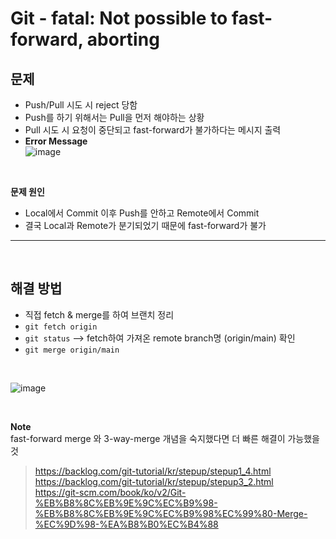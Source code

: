 # **Git** - fatal: Not possible to fast-forward, aborting

## **문제**

- Push/Pull 시도 시 reject 당함
- Push를 하기 위해서는 Pull을 먼저 해야하는 상황
- Pull 시도 시 요청이 중단되고 fast-forward가 불가하다는 메시지 출력
- **Error Message**<br>
  ![image](https://user-images.githubusercontent.com/60606025/147586809-52bee006-bf41-4caa-803a-8bd6f1b65b4f.png)

<br>

**문제 원인**

- Local에서 Commit 이후 Push를 안하고 Remote에서 Commit
- 결국 Local과 Remote가 분기되었기 때문에 fast-forward가 불가

---

<br>

## **해결 방법**

- 직접 fetch & merge를 하여 브랜치 정리
- `git fetch origin`
- `git status` --> fetch하여 가져온 remote branch명 (origin/main) 확인
- `git merge origin/main`

<br>

![image](https://user-images.githubusercontent.com/60606025/147588571-0a067ca4-f256-4124-bd2d-c62f493bd402.png)

<br>

**Note**
<br>
fast-forward merge 와 3-way-merge 개념을 숙지했다면 더 빠른 해결이 가능했을 것

> https://backlog.com/git-tutorial/kr/stepup/stepup1_4.html <br> https://backlog.com/git-tutorial/kr/stepup/stepup3_2.html <br> https://git-scm.com/book/ko/v2/Git-%EB%B8%8C%EB%9E%9C%EC%B9%98-%EB%B8%8C%EB%9E%9C%EC%B9%98%EC%99%80-Merge-%EC%9D%98-%EA%B8%B0%EC%B4%88
